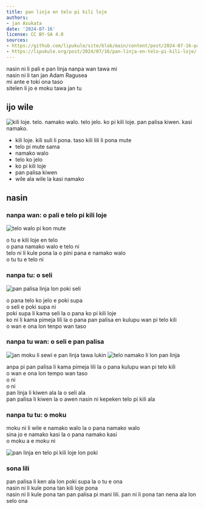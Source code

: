 ```yaml
---
title: pan linja en telo pi kili loje
authors:
- jan Asukata
date: '2024-07-16'
license: CC BY-SA 4.0
sources:
- https://github.com/lipukule/site/blob/main/content/post/2024-07-16-pan-linja-en-telo-pi-kili-loje.md
- https://lipukule.org/post/2024/07/16/pan-linja-en-telo-pi-kili-loje/
---
```


nasin ni li pali e pan linja nanpa wan tawa mi  
nasin ni li tan jan Adam Ragusea  
mi ante e toki ona taso  
sitelen li jo e moku tawa jan tu  

## ijo wile

![kili loje. telo. namako walo. telo jelo. ko pi kili loje. pan palisa kiwen. kasi namako.](/images/panlinja/wan.jpg)

- kili loje. kili suli li pona. taso kili lili li pona mute
- telo pi mute sama
- namako walo
- telo ko jelo
- ko pi kili loje
- pan palisa kiwen
- wile ala wile la kasi namako

## nasin

### nanpa wan: o pali e telo pi kili loje

![telo walo pi kon mute](/images/panlinja/tu.jpg)

o tu e kili loje en telo  
o pana namako walo e telo ni  
telo ni li kule pona la o pini pana e namako walo  
o tu tu e telo ni  

### nanpa tu: o seli

![pan palisa linja lon poki seli](/images/panlinja/tu%20wan.jpg)

o pana telo ko jelo e poki supa  
o seli e poki supa ni  
poki supa li kama seli la o pana ko pi kili loje  
ko ni li kama pimeja lili la o pana pan palisa en kulupu wan pi telo kili  
o wan e ona lon tenpo wan taso  

### nanpa tu wan: o seli e pan palisa

![jan moku li sewi e pan linja tawa lukin](/images/panlinja/tu%20tu.jpg)
![telo namako li lon pan linja](/images/panlinja/luka.jpg)

anpa pi pan palisa li kama pimeja lili la o pana kulupu wan pi telo kili  
o wan e ona lon tempo wan taso  
o ni  
o ni  
pan linja li kiwen ala la o seli ala  
pan palisa li kiwen la o awen nasin ni kepeken telo pi kili ala  

### nanpa tu tu: o moku

moku ni li wile e namako walo la o pana namako walo  
sina jo e namako kasi la o pana namako kasi  
o moku a e moku ni  

![pan linja en telo pi kili loje lon poki](/images/panlinja/open.jpg)

### sona lili

pan palisa li ken ala lon poki supa la o tu e ona  
nasin ni li kule pona tan kili loje pona  
nasin ni li kule pona tan pan palisa pi mani lili. pan ni li pona tan nena ala lon selo ona